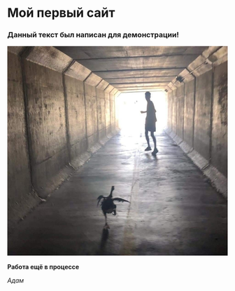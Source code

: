 # Мой первый сайт

### Данный текст был написан для демонстрации!

![meme](kECMAYsFYvw.jpg)

**Работа ещё в процессе**

*Адам*
